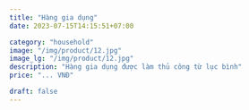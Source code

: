 ```yaml
---
title: "Hàng gia dụng"
date: 2023-07-15T14:15:51+07:00

category: "household" 
image: "/img/product/12.jpg"
image_lg: "/img/product/12.jpg"
description: "Hàng gia dụng được làm thủ công từ lục bình"
price: "... VNĐ"

draft: false
---
```

